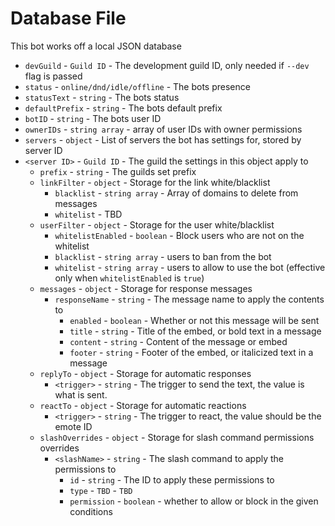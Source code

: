 # Database File
This bot works off a local JSON database

- `devGuild` - `Guild ID` - The development guild ID, only needed if `--dev` flag is passed
- `status` - `online/dnd/idle/offline` - The bots presence
- `statusText` - `string` - The bots status
- `defaultPrefix` - `string` - The bots default prefix
- `botID` - `string` - The bots user ID
- `ownerIDs` - `string array` - array of user IDs with owner permissions
- `servers` - `object` - List of servers the bot has settings for, stored by server ID
- `<server ID>` - `Guild ID` - The guild the settings in this object apply to
    - `prefix` - `string` - The guilds set prefix
    - `linkFilter` - `object` - Storage for the link white/blacklist
        - `blacklist` - `string array` - Array of domains to delete from messages
        - `whitelist` - TBD
    - `userFilter` - `object` - Storage for the user white/blacklist
        - `whitelistEnabled` - `boolean` - Block users who are not on the whitelist
        - `blacklist` - `string array` - users to ban from the bot
        - `whitelist` - `string array` - users to allow to use the bot (effective only when `whitelistEnabled` is `true`)
    - `messages` - `object` - Storage for response messages
        - `responseName` - `string` - The message name to apply the contents to
            - `enabled` - `boolean` - Whether or not this message will be sent
            - `title` - `string` - Title of the embed, or bold text in a message
            - `content` - `string` - Content of the message or embed
            - `footer` - `string` - Footer of the embed, or italicized text in a message
    - `replyTo` - `object` - Storage for automatic responses
        - `<trigger>` - `string` - The trigger to send the text, the value is what is sent.
    - `reactTo` - `object` - Storage for automatic reactions
        - `<trigger>` - `string` - The trigger to react, the value should be the emote ID
    - `slashOverrides` - `object` - Storage for slash command permissions overrides
        - `<slashName>` - `string` - The slash command to apply the permissions to
            - `id` - `string` - The ID to apply these permissions to
            - `type` - `TBD` - `TBD`
            - `permission` - `boolean` - whether to allow or block in the given conditions